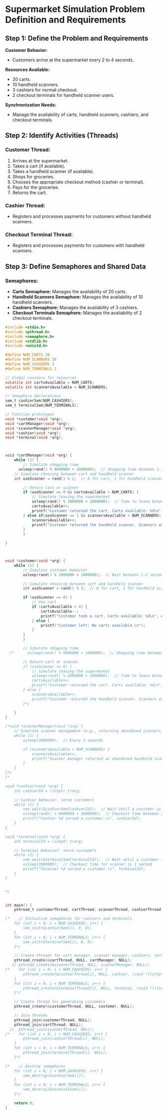 # Supermarket Simulation Problem Definition and Requirements

## Step 1: Define the Problem and Requirements

**Customer Behavior:**
- Customers arrive at the supermarket every 2 to 4 seconds.

**Resources Available:**
- 20 carts.
- 10 handheld scanners.
- 3 cashiers for normal checkout.
- 2 checkout terminals for handheld scanner users.

**Synchronization Needs:**
- Manage the availability of carts, handheld scanners, cashiers, and checkout terminals.

## Step 2: Identify Activities (Threads)

### Customer Thread:
1. Arrives at the supermarket.
2. Takes a cart (if available).
3. Takes a handheld scanner (if available).
4. Shops for groceries.
5. Chooses the appropriate checkout method (cashier or terminal).
6. Pays for the groceries.
7. Returns the cart.

### Cashier Thread:
- Registers and processes payments for customers without handheld scanners.

### Checkout Terminal Thread:
- Registers and processes payments for customers with handheld scanners.

## Step 3: Define Semaphores and Shared Data

### Semaphores:

- **Carts Semaphore:** Manages the availability of 20 carts.
- **Handheld Scanners Semaphore:** Manages the availability of 10 handheld scanners.
- **Cashiers Semaphore:** Manages the availability of 3 cashiers.
- **Checkout Terminals Semaphore:** Manages the availability of 2 checkout terminals.



````c
#include <stdio.h>
#include <pthread.h>
#include <semaphore.h>
#include <stdlib.h>
#include <unistd.h>

#define NUM_CARTS 20
#define NUM_SCANNERS 10
#define NUM_CASHIERS 3
#define NUM_TERMINALS 2

// Global counters for resources
volatile int cartsAvailable = NUM_CARTS;
volatile int scannersAvailable = NUM_SCANNERS;

// Semaphore declarations
sem_t cashierSem[NUM_CASHIERS];
sem_t terminalSem[NUM_TERMINALS];

// Function prototypes
void *customer(void *arg);
void *cartManager(void *arg);
void *scannerManager(void *arg);
void *cashier(void *arg);
void *terminal(void *arg);



void *cartManager(void *arg) {
    while (1) {
        // Simulate shopping time
      usleep(rand() % 9000000 + 1000000);  // Shopping time between 1-10 seconds
    // Simulate choosing between cart and handheld scanner
    int useScanner = rand() % 2;  // 0 for cart, 1 for handheld scanner

        // Return cart or scanner
        if (useScanner == 0 && cartsAvailable < NUM_CARTS) {
            // Simulate leaving the supermarket
            usleep(rand() % 2000000 + 1000000);  // Time to leave between 1-3 seconds
            cartsAvailable++;
            printf("Customer returned the cart. Carts available: %d\n", cartsAvailable);
        } else if(useScanner == 1 && scannersAvailable < NUM_SCANNERS) {
            scannersAvailable++;
            printf("Customer returned the handheld scanner. Scanners available: %d\n", scannersAvailable);
        }
        }

}



void *customer(void *arg) {
    while (1) {
        // Simulate customer behavior
        usleep(rand() % 2000000 + 1000000);  // Wait between 1-3 seconds before entering

        // Simulate choosing between cart and handheld scanner
        int useScanner = rand() % 2;  // 0 for cart, 1 for handheld scanner

        if (useScanner == 0) {
            // Use cart
            if (cartsAvailable > 0) {
                cartsAvailable--;
                printf("Customer took a cart. Carts available: %d\n", cartsAvailable);
            } else {
                printf("Customer left: No carts available.\n");
            }
        } 
        }

        // Simulate shopping time
  /*      usleep(rand() % 9000000 + 1000000);  // Shopping time between 1-10 seconds

        // Return cart or scanner
        if (useScanner == 0) {
            // Simulate leaving the supermarket
            usleep(rand() % 2000000 + 1000000);  // Time to leave between 1-3 seconds
            cartsAvailable++;
            printf("Customer returned the cart. Carts available: %d\n", cartsAvailable);
        } else {
            scannersAvailable++;
            printf("Customer returned the handheld scanner. Scanners available: %d\n", scannersAvailable);
        }*/

    }
}

/*void *scannerManager(void *arg) {
    // Simulate scanner management (e.g., returning abandoned scanners)
    while (1) {
        usleep(3000000);  // Every 3 seconds

        if (scannersAvailable < NUM_SCANNERS) {
            scannersAvailable++;
            printf("Scanner manager returned an abandoned handheld scanner. Scanners available: %d\n", scannersAvailable);
        }
    }
}*/
/*

void *cashier(void *arg) {
    int cashierId = (intptr_t)arg;

    // Cashier behavior: serve customers
    while (1) {
        sem_wait(&cashierSem[cashierId]);  // Wait until a customer is available
        usleep(rand() % 8000000 + 3000000);  // Checkout time between 3-10 seconds
        printf("Cashier %d served a customer.\n", cashierId);
    }
}

void *terminal(void *arg) {
    int terminalId = (intptr_t)arg;

    // Terminal behavior: serve customers
    while (1) {
        sem_wait(&terminalSem[terminalId]);  // Wait until a customer is available
        usleep(1000000);  // Checkout time for scanner is 1 second
        printf("Terminal %d served a customer.\n", terminalId);
    }
}


*/


int main() {
    pthread_t customerThread, cartThread, scannerThread, cashierThread[NUM_CASHIERS], terminalThread[NUM_TERMINALS];

/*    // Initialize semaphores for cashiers and terminals
    for (int i = 0; i < NUM_CASHIERS; i++) {
        sem_init(&cashierSem[i], 0, 0);
    }
    for (int i = 0; i < NUM_TERMINALS; i++) {
        sem_init(&terminalSem[i], 0, 0);
    }*/

    // Create threads for cart manager, scanner manager, cashiers, terminals
    pthread_create(&cartThread, NULL, cartManager, NULL);
   // pthread_create(&scannerThread, NULL, scannerManager, NULL);
/*    for (int i = 0; i < NUM_CASHIERS; i++) {
        pthread_create(&cashierThread[i], NULL, cashier, (void *)(intptr_t)i);
    }
    for (int i = 0; i < NUM_TERMINALS; i++) {
        pthread_create(&terminalThread[i], NULL, terminal, (void *)(intptr_t)i);
    }*/

    // Create thread for generating customers
    pthread_create(&customerThread, NULL, customer, NULL);

    // Join threads
    pthread_join(customerThread, NULL);
    pthread_join(cartThread, NULL);
  //  pthread_join(scannerThread, NULL);
/*    for (int i = 0; i < NUM_CASHIERS; i++) {
        pthread_join(cashierThread[i], NULL);
    }
    for (int i = 0; i < NUM_TERMINALS; i++) {
        pthread_join(terminalThread[i], NULL);
    }*/

/*    // Destroy semaphores
    for (int i = 0; i < NUM_CASHIERS; i++) {
        sem_destroy(&cashierSem[i]);
    }
    for (int i = 0; i < NUM_TERMINALS; i++) {
        sem_destroy(&terminalSem[i]);
    }*/

    return 0;
}

````